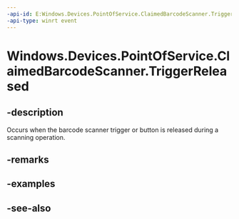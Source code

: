 ```yaml
---
-api-id: E:Windows.Devices.PointOfService.ClaimedBarcodeScanner.TriggerReleased
-api-type: winrt event
---
```


<!-- Event syntax
public event Windows.Foundation.EventHandler TriggerReleased<Windows.Devices.PointOfService.ClaimedBarcodeScanner>
-->

# Windows.Devices.PointOfService.ClaimedBarcodeScanner.TriggerReleased

## -description
Occurs when the barcode scanner trigger or button is released during a scanning operation.

## -remarks

## -examples

## -see-also
